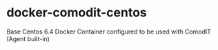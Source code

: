 docker-comodit-centos
=====================

Base Centos 6.4 Docker Container configured to be used with ComodIT (Agent built-in)
